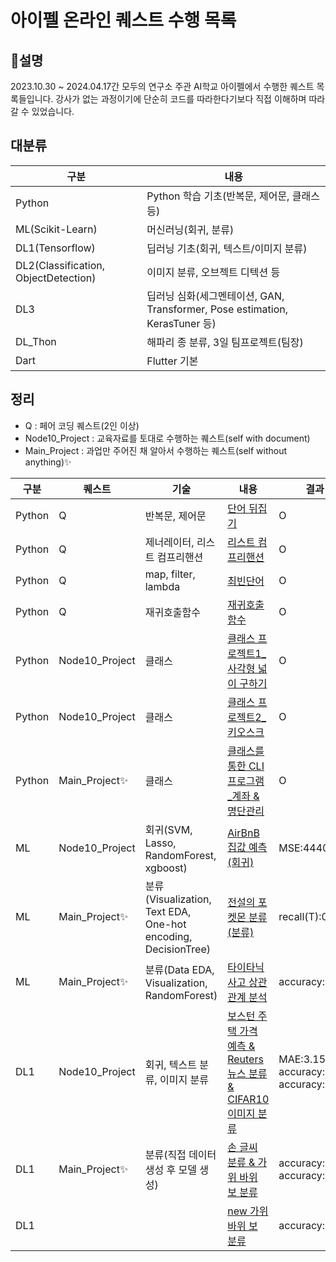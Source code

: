 # 아이펠 온라인 퀘스트 수행 목록
## 📌설명
2023.10.30 ~ 2024.04.17간 모두의 연구소 주관 AI학교 아이펠에서 수행한 퀘스트 목록들입니다. 강사가 없는 과정이기에 단순히 코드를 따라한다기보다 직접 이해하며 따라갈 수 있었습니다.

## 대분류
|구분|내용|
|---|---|
|Python|Python 학습 기초(반복문, 제어문, 클래스 등)|
|ML(Scikit-Learn)|머신러닝(회귀, 분류)|
|DL1(Tensorflow)|딥러닝 기초(회귀, 텍스트/이미지 분류)|
|DL2(Classification, ObjectDetection)|이미지 분류, 오브젝트 디텍션 등|
|DL3|딥러닝 심화(세그멘테이션, GAN, Transformer, Pose estimation, KerasTuner 등)|
|DL_Thon|해파리 종 분류, 3일 팀프로젝트(팀장)|
|Dart|Flutter 기본|

## 정리
- Q : 페어 코딩 퀘스트(2인 이상)
- Node10_Project : 교육자료를 토대로 수행하는 퀘스트(self with document)
- Main_Project : 과업만 주어진 채 알아서 수행하는 퀘스트(self without anything)✨

|구분|퀘스트|기술|내용|결과|
|---|---|---|---|---|
|Python|Q|반복문, 제어문|[단어 뒤집기](https://github.com/NeatyNut/AIFFEL_Online_Quest/blob/main/Python/%5BPython_Q01%5D%20%EB%8B%A8%EC%96%B4%20%EB%92%A4%EC%A7%91%EA%B8%B0.ipynb)|O|
|Python|Q|제너레이터, 리스트 컴프리핸션|[리스트 컴프리핸션](https://github.com/NeatyNut/AIFFEL_Online_Quest/blob/main/Python/%5BPython_Q02%5D%20%EB%A6%AC%EC%8A%A4%ED%8A%B8%20%EC%BB%B4%ED%94%84%EB%A6%AC%ED%95%B8%EC%85%98.ipynb)|O|
|Python|Q|map, filter, lambda|[최빈단어](https://github.com/NeatyNut/AIFFEL_Online_Quest/blob/main/Python/%5BPython_Q03%5D%20%EC%B5%9C%EB%B9%88%EB%8B%A8%EC%96%B4.ipynb)|O|
|Python|Q|재귀호출함수|[재귀호출함수](https://github.com/NeatyNut/AIFFEL_Online_Quest/blob/main/Python/%5BPython_Q04%5D%20%EC%9E%AC%EA%B7%80%ED%98%B8%EC%B6%9C%ED%95%A8%EC%88%98.ipynb)|O|
|Python|Node10_Project|클래스|[클래스 프로젝트1_사각형 넓이 구하기](https://github.com/NeatyNut/AIFFEL_Online_Quest/blob/main/Python/%5BPython_Node10_Project%5D%20%ED%81%B4%EB%9E%98%EC%8A%A4%20%ED%94%84%EB%A1%9C%EC%A0%9D%ED%8A%B81.py)|O|
|Python|Node10_Project|클래스|[클래스 프로젝트2_키오스크](https://github.com/NeatyNut/AIFFEL_Online_Quest/blob/main/Python/%5BPython_Node10_Project%5D%20%ED%81%B4%EB%9E%98%EC%8A%A4%20%ED%94%84%EB%A1%9C%EC%A0%9D%ED%8A%B82.py)|O|
|Python|Main_Project✨|클래스|[클래스를 통한 CLI 프로그램_계좌 & 명단관리](https://github.com/NeatyNut/AIFFEL_Online_Quest/blob/main/Python/%E2%98%85%5BPython_Main_Project%5D%20%ED%81%B4%EB%9E%98%EC%8A%A4%EB%A5%BC%20%ED%86%B5%ED%95%9C%20CLI%20%ED%94%84%EB%A1%9C%EA%B7%B8%EB%9E%A8.ipynb)|O|
|ML|Node10_Project|회귀(SVM, Lasso, RandomForest, xgboost)|[AirBnB 집값 예측(회귀)](https://github.com/NeatyNut/AIFFEL_Online_Quest/blob/main/ML(Scikit-Learn)/%5BML_Node10_Project%5D%20AirBnB%20%EC%A7%91%EA%B0%92%20%EC%98%88%EC%B8%A1(%ED%9A%8C%EA%B7%80).ipynb)|MSE:44405.87|
|ML|Main_Project✨|분류(Visualization, Text EDA, One-hot encoding, DecisionTree)|[전설의 포켓몬 분류(분류)](https://github.com/NeatyNut/AIFFEL_Online_Quest/blob/main/ML(Scikit-Learn)/%E2%98%85%5BML_Main_Project%5D%20%EC%A0%84%EC%84%A4%EC%9D%98%20%ED%8F%AC%EC%BC%93%EB%AA%AC%20%EB%B6%84%EB%A5%98(%EB%B6%84%EB%A5%98).ipynb)|recall(T):0.92|
|ML|Main_Project✨|분류(Data EDA, Visualization, RandomForest)|[타이타닉 사고 상관관계 분석](https://github.com/NeatyNut/AIFFEL_Online_Quest/blob/main/ML(Scikit-Learn)/%E2%98%85%5BML_Main_Project%5D%20%ED%83%80%EC%9D%B4%ED%83%80%EB%8B%89%20%EC%82%AC%EA%B3%A0%20%EC%83%81%EA%B4%80%EA%B4%80%EA%B3%84%20%EB%B6%84%EC%84%9D(%EB%B6%84%EB%A5%98).ipynb)|accuracy:0.92|
|DL1|Node10_Project|회귀, 텍스트 분류, 이미지 분류|[보스턴 주택 가격 예측 & Reuters 뉴스 분류 & CIFAR10 이미지 분류](https://github.com/NeatyNut/AIFFEL_Online_Quest/blob/main/DL1(Tensorflow)/%5BDL1_Node10_Project%5D%20%EB%B3%B4%EC%8A%A4%ED%84%B4%20%EC%A3%BC%ED%83%9D%20%EA%B0%80%EA%B2%A9%20%EC%98%88%EC%B8%A1%20%26%20Reuters%20%EB%89%B4%EC%8A%A4%20%EB%B6%84%EB%A5%98%20%26%20CIFAR10%20%EC%9D%B4%EB%AF%B8%EC%A7%80%20%EB%B6%84%EB%A5%98.ipynb)|MAE:3.15, accuracy:0.72, accuracy:0.44|
|DL1|Main_Project✨|분류(직접 데이터 생성 후 모델 생성)|[손 글씨 분류 & 가위 바위 보 분류](https://github.com/NeatyNut/AIFFEL_Online_Quest/blob/main/DL1(Tensorflow)/%E2%98%85%5BDL1_Main_Project%5D%20%EC%86%90%20%EA%B8%80%EC%94%A8%20%EB%B6%84%EB%A5%98%20%26%20%EA%B0%80%EC%9C%84%20%EB%B0%94%EC%9C%84%20%EB%B3%B4%20%EB%B6%84%EB%A5%98.ipynb)|accuracy:0.99, accuracy:0.52|
|DL1|||[new 가위 바위 보 분류](https://github.com/NeatyNut/AIFFEL_Online_Quest/blob/main/DL1(Tensorflow)/%E2%98%85%5BDL1_Main_Project%5D%20new%20%EA%B0%80%EC%9C%84%20%EB%B0%94%EC%9C%84%20%EB%B3%B4%20%EB%B6%84%EB%A5%98.ipynb)|accuracy:0.48|


